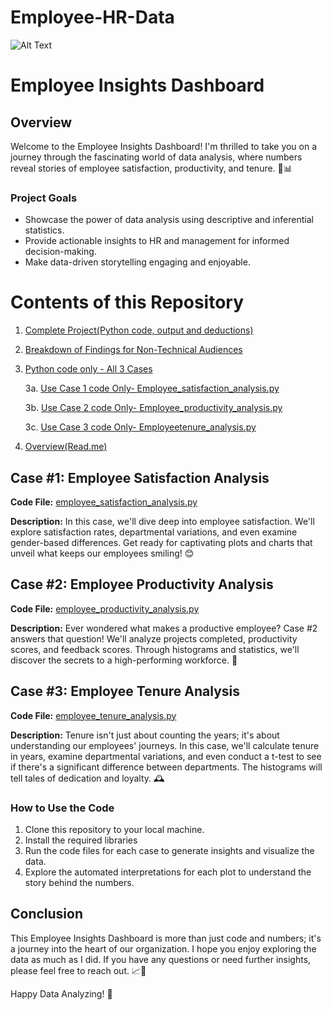 # Employee-HR-Data 

![Alt Text](https://mir-s3-cdn-cf.behance.net/project_modules/fs/7df7c475521507.5c4f4a6978056.gif)

# Employee Insights Dashboard

## Overview

Welcome to the Employee Insights Dashboard! I'm thrilled to take you on a journey through the fascinating world of data analysis, where numbers reveal stories of employee satisfaction, productivity, and tenure. 🚀📊

### Project Goals

- Showcase the power of data analysis using descriptive and inferential statistics.
- Provide actionable insights to HR and management for informed decision-making.
- Make data-driven storytelling engaging and enjoyable.


# Contents of this Repository
1. [Complete Project(Python code, output and deductions)](https://github.com/Chisuso/Employee-HR-Data#:~:text=Employee_HR_Data_Analysis.ipynb) 

2. [Breakdown of Findings for Non-Technical Audiences](https://github.com/Chisuso/Employee-HR-Data/blob/main/Employee%20Insights%20Report.pdf)
   
3. [Python code only - All 3 Cases](https://github.com/Chisuso/Employee-HR-Data/blob/main/hr%20data%20main.py)
   
      3a. [Use Case 1 code Only- Employee_satisfaction_analysis.py](https://github.com/Chisuso/Employee-HR-Data/blob/main/employee_satisfaction_analysis.py)
   
      3b. [Use Case 2 code Only- Employee_productivity_analysis.py](https://github.com/Chisuso/Employee-HR-Data/blob/main/employee_tenure_analysis.py)
   
      3c. [Use Case 3 code Only- Employeetenure_analysis.py](https://github.com/Chisuso/Employee-HR-Data/blob/main/%20employee_productivity_analysis.py)
   
5. [Overview(Read.me)](https://github.com/Chisuso/Employee-HR-Data/blob/main/README.md)


## Case #1: Employee Satisfaction Analysis

**Code File:** [employee_satisfaction_analysis.py](https://github.com/Chisuso/Employee-HR-Data/blob/main/employee_satisfaction_analysis.py)

**Description:** In this case, we'll dive deep into employee satisfaction. We'll explore satisfaction rates, departmental variations, and even examine gender-based differences. Get ready for captivating plots and charts that unveil what keeps our employees smiling! 😊

## Case #2: Employee Productivity Analysis

**Code File:** [employee_productivity_analysis.py](https://github.com/Chisuso/Employee-HR-Data/blob/main/employee_tenure_analysis.py)

**Description:** Ever wondered what makes a productive employee? Case #2 answers that question! We'll analyze projects completed, productivity scores, and feedback scores. Through histograms and statistics, we'll discover the secrets to a high-performing workforce. 🚀

## Case #3: Employee Tenure Analysis

**Code File:** [employee_tenure_analysis.py](https://github.com/Chisuso/Employee-HR-Data/blob/main/%20employee_productivity_analysis.py)

**Description:** Tenure isn't just about counting the years; it's about understanding our employees' journeys. In this case, we'll calculate tenure in years, examine departmental variations, and even conduct a t-test to see if there's a significant difference between departments. The histograms will tell tales of dedication and loyalty. 🕰️

### How to Use the Code

1. Clone this repository to your local machine.
2. Install the required libraries
3. Run the code files for each case to generate insights and visualize the data.
4. Explore the automated interpretations for each plot to understand the story behind the numbers.

## Conclusion

This Employee Insights Dashboard is more than just code and numbers; it's a journey into the heart of our organization. I hope you enjoy exploring the data as much as I did. If you have any questions or need further insights, please feel free to reach out. 📈💼

Happy Data Analyzing! 🎉
